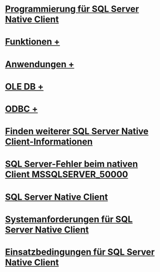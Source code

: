 # [Programmierung für SQL Server Native Client](sql-server-native-client-programming.md)

# [Funktionen +](../../relational-databases/native-client/features/sql-server-native-client-features.md)
# [Anwendungen +](../../relational-databases/native-client/applications/building-applications-with-sql-server-native-client.md)
# [OLE DB +](../../relational-databases/native-client/ole-db/sql-server-native-client-ole-db.md)
# [ODBC +](../../relational-databases/native-client/odbc/sql-server-native-client-odbc.md)

# [Finden weiterer SQL Server Native Client-Informationen](finding-more-sql-server-native-client-information.md)
# [SQL Server-Fehler beim nativen Client MSSQLSERVER_50000](sql-server-native-client-error-mssqlserver-50000.md)
# [SQL Server Native Client](sql-server-native-client.md)
# [Systemanforderungen für SQL Server Native Client](system-requirements-for-sql-server-native-client.md)
# [Einsatzbedingungen für SQL Server Native Client](when-to-use-sql-server-native-client.md)
